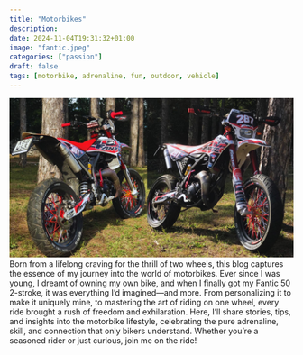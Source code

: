 ```yaml
---
title: "Motorbikes"
description: 
date: 2024-11-04T19:31:32+01:00
image: "fantic.jpeg"
categories: ["passion"]
draft: false
tags: [motorbike, adrenaline, fun, outdoor, vehicle]
---
```


![My Fantic 50 Motard](fantic.jpg)
Born from a lifelong craving for the thrill of two wheels, this blog captures the essence of my journey into the world of motorbikes. Ever since I was young, I dreamt of owning my own bike, and when I finally got my Fantic 50 2-stroke, it was everything I’d imagined—and more. From personalizing it to make it uniquely mine, to mastering the art of riding on one wheel, every ride brought a rush of freedom and exhilaration. Here, I’ll share stories, tips, and insights into the motorbike lifestyle, celebrating the pure adrenaline, skill, and connection that only bikers understand. Whether you’re a seasoned rider or just curious, join me on the ride!
